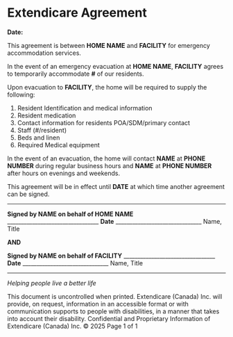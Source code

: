 # Extendicare Agreement

**Date:**

This agreement is between **HOME NAME** and **FACILITY** for emergency accommodation services.

In the event of an emergency evacuation at **HOME NAME**, **FACILITY** agrees to temporarily accommodate **#** of our residents.

Upon evacuation to **FACILITY**, the home will be required to supply the following:

1. Resident Identification and medical information
2. Resident medication
3. Contact information for residents POA/SDM/primary contact
4. Staff (#/resident)
5. Beds and linen
6. Required Medical equipment

In the event of an evacuation, the home will contact **NAME** at **PHONE NUMBER** during regular business hours and **NAME** at **PHONE NUMBER** after hours on evenings and weekends.

This agreement will be in effect until **DATE** at which time another agreement can be signed.

----

**Signed by NAME on behalf of HOME NAME**
_________________________________          **Date** _______________________________
Name, Title

**AND**

**Signed by NAME on behalf of FACILITY**
_________________________________          **Date** _______________________________
Name, Title

----

*Helping people live a better life*

This document is uncontrolled when printed.
Extendicare (Canada) Inc. will provide, on request, information in an accessible format or with communication supports to people with disabilities, in a manner that takes into account their disability. Confidential and Proprietary Information of Extendicare (Canada) Inc. © 2025
Page 1 of 1